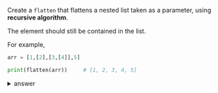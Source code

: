Create a `flatten` that flattens a nested list taken as a parameter, using **recursive algorithm**.

The element should still be contained in the list.

For example,

```py
arr = [1,[2],[3,[4]],5]

print(flatten(arr))     # [1, 2, 3, 4, 5]
```

<details>

  <summary>answer</summary>

```py
def flatten(arr):

    res = []
    for each in arr:
        if isinstance(each, list):
            res += flatten(each)
        else:
            res.append(each)
    return res
```

</details>
